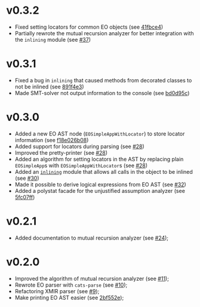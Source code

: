 # v0.3.2
- Fixed setting locators for common EO objects (see [41fbce4](https://github.com/polystat/odin/commit/41fbce4c313b4fc1def41d799d5eb5a422e5e630))
- Partially rewrote the mutual recursion analyzer for better integration with the `inlining` module (see [#37](https://github.com/polystat/odin/pull/37)) 
# v0.3.1
- Fixed a bug in `inlining` that caused methods from decorated classes to not be inlined (see [891f4e3](https://github.com/polystat/odin/commit/891f4e3f4d6d156a1a5e0b6fb92a385eeac6fb79))
- Made SMT-solver not output information to the console (see [bd0d95c](https://github.com/polystat/odin/commit/bd0d95c6d5b11d384ea5b3ae8cea0a97a6257aa0))  
# v0.3.0
- Added a new EO AST node (`EOSimpleAppWithLocator`) to store locator information (see [f18e026b08](<https://github.com/nikololiahim/odin/blob/f18e026b0844904c516b315577619bf4d7c7fabf/core/src/main/scala/org/polystat/odin/core/ast/ast.scala#:~:text=sealed%20case%20class%20EOSimpleAppWithLocator,)%20extends%20EOApp%5BA%5D>)) 
- Added support for locators during parsing (see [#28](https://github.com/polystat/odin/pull/28))
- Improved the pretty-printer (see [#28](https://github.com/polystat/odin/pull/28))
- Added an algorithm for setting locators in the AST by replacing plain `EOSimpleApp`s with `EOSimpleAppWithLocator`s  (see [#28](https://github.com/polystat/odin/pull/28))
- Added an [`inlining`](https://github.com/nikololiahim/odin/tree/b3aeb59dbe4d478fda8a9424cb40ae6e9b39bfb5/analysis/src/main/scala/org/polystat/odin/analysis/inlining) module that allows all calls in the object to be inlined (see [#30](https://github.com/polystat/odin/pull/30))
- Made it possible to derive logical expressions from EO AST (see [#32](https://github.com/polystat/odin/pull/32))
- Added a polystat facade for the unjustified assumption analyzer (see [5fc07ff](https://github.com/polystat/odin/pull/32/commits/5fc07fffe7b044c3673ea15831bea860964924f3)) 

# v0.2.1

- Added documentation to mutual recursion analyzer (see [#24]( https://github.com/polystat/odin/pull/24 ));

# v0.2.0

- Improved the algorithm of mutual recursion analyzer (see [#11]( https://github.com/polystat/odin/pull/11 ));
- Rewrote EO parser with `cats-parse` (see [#10]( https://github.com/polystat/odin/pull/10 ));
- Refactoring XMIR parser (see [#9]( https://github.com/polystat/odin/pull/9 ));
- Make printing EO AST easier (see [2bf552e]( https://github.com/polystat/odin/commit/2bf552e ));
